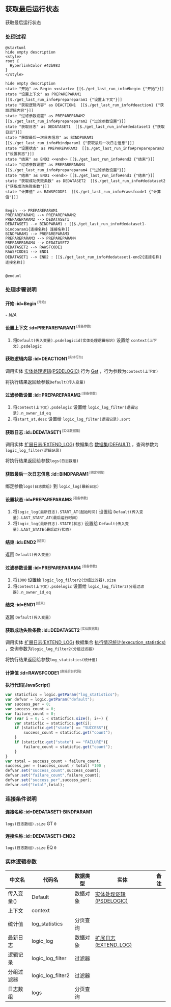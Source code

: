 ## 获取最后运行状态 <!-- {docsify-ignore-all} -->

   获取最后运行状态

### 处理过程

```plantuml
@startuml
hide empty description
<style>
root {
  HyperlinkColor #42b983
}
</style>

hide empty description
state "开始" as Begin <<start>> [[$./get_last_run_info#begin {"开始"}]]
state "设置上下文" as PREPAREPARAM1  [[$./get_last_run_info#prepareparam1 {"设置上下文"}]]
state "获取逻辑内容" as DEACTION1  [[$./get_last_run_info#deaction1 {"获取逻辑内容"}]]
state "过滤参数设置" as PREPAREPARAM2  [[$./get_last_run_info#prepareparam2 {"过滤参数设置"}]]
state "获取日志" as DEDATASET1  [[$./get_last_run_info#dedataset1 {"获取日志"}]]
state "获取最后一次日志信息" as BINDPARAM1  [[$./get_last_run_info#bindparam1 {"获取最后一次日志信息"}]]
state "设置状态" as PREPAREPARAM3  [[$./get_last_run_info#prepareparam3 {"设置状态"}]]
state "结束" as END2 <<end>> [[$./get_last_run_info#end2 {"结束"}]]
state "过滤参数设置" as PREPAREPARAM4  [[$./get_last_run_info#prepareparam4 {"过滤参数设置"}]]
state "结束" as END1 <<end>> [[$./get_last_run_info#end1 {"结束"}]]
state "获取成功失败条数" as DEDATASET2  [[$./get_last_run_info#dedataset2 {"获取成功失败条数"}]]
state "计算值" as RAWSFCODE1  [[$./get_last_run_info#rawsfcode1 {"计算值"}]]


Begin --> PREPAREPARAM1
PREPAREPARAM1 --> PREPAREPARAM2
PREPAREPARAM2 --> DEDATASET1
DEDATASET1 --> BINDPARAM1 : [[$./get_last_run_info#dedataset1-bindparam1{连接名称} 连接名称]]
BINDPARAM1 --> PREPAREPARAM3
PREPAREPARAM3 --> PREPAREPARAM4
PREPAREPARAM4 --> DEDATASET2
DEDATASET2 --> RAWSFCODE1
RAWSFCODE1 --> END1
DEDATASET1 --> END2 : [[$./get_last_run_info#dedataset1-end2{连接名称} 连接名称]]


@enduml
```


### 处理步骤说明

#### 开始 :id=Begin<sup class="footnote-symbol"> <font color=gray size=1>[开始]</font></sup>



*- N/A*
#### 设置上下文 :id=PREPAREPARAM1<sup class="footnote-symbol"> <font color=gray size=1>[准备参数]</font></sup>



1. 将`Default(传入变量).psdelogicid(实体处理逻辑标识)` 设置给  `context(上下文).psdelogic`

#### 获取逻辑内容 :id=DEACTION1<sup class="footnote-symbol"> <font color=gray size=1>[实体行为]</font></sup>



调用实体 [实体处理逻辑(PSDELOGIC)](module/extension/PSDELogic.md) 行为 [Get](module/extension/PSDELogic#行为) ，行为参数为`context(上下文)`

将执行结果返回给参数`Default(传入变量)`

#### 过滤参数设置 :id=PREPAREPARAM2<sup class="footnote-symbol"> <font color=gray size=1>[准备参数]</font></sup>



1. 将`context(上下文).psdelogic` 设置给  `logic_log_filter(逻辑记录).n_owner_id_eq`
2. 将`start_at,desc` 设置给  `logic_log_filter(逻辑记录).sort`

#### 获取日志 :id=DEDATASET1<sup class="footnote-symbol"> <font color=gray size=1>[实体数据集]</font></sup>



调用实体 [扩展日志(EXTEND_LOG)](module/Base/extend_log.md) 数据集合 [数据集(DEFAULT)](module/Base/extend_log#数据集合) ，查询参数为`logic_log_filter(逻辑记录)`

将执行结果返回给参数`logs(日志数组)`

#### 获取最后一次日志信息 :id=BINDPARAM1<sup class="footnote-symbol"> <font color=gray size=1>[绑定参数]</font></sup>



绑定参数`logs(日志数组)` 到 `logic_log(最新日志)`
#### 设置状态 :id=PREPAREPARAM3<sup class="footnote-symbol"> <font color=gray size=1>[准备参数]</font></sup>



1. 将`logic_log(最新日志).START_AT(起始时间)` 设置给  `Default(传入变量).LAST_START_AT(最后运行时间)`
2. 将`logic_log(最新日志).STATE(状态)` 设置给  `Default(传入变量).LAST_STATE(最后运行状态)`

#### 结束 :id=END2<sup class="footnote-symbol"> <font color=gray size=1>[结束]</font></sup>



返回 `Default(传入变量)`

#### 过滤参数设置 :id=PREPAREPARAM4<sup class="footnote-symbol"> <font color=gray size=1>[准备参数]</font></sup>



1. 将`1000` 设置给  `logic_log_filter2(分组过滤器).size`
2. 将`context(上下文).psdelogic` 设置给  `logic_log_filter2(分组过滤器).n_owner_id_eq`

#### 结束 :id=END1<sup class="footnote-symbol"> <font color=gray size=1>[结束]</font></sup>



返回 `Default(传入变量)`

#### 获取成功失败条数 :id=DEDATASET2<sup class="footnote-symbol"> <font color=gray size=1>[实体数据集]</font></sup>



调用实体 [扩展日志(EXTEND_LOG)](module/Base/extend_log.md) 数据集合 [执行情况统计(execution_statistics)](module/Base/extend_log#数据集合) ，查询参数为`logic_log_filter2(分组过滤器)`

将执行结果返回给参数`log_statistics(统计值)`

#### 计算值 :id=RAWSFCODE1<sup class="footnote-symbol"> <font color=gray size=1>[直接后台代码]</font></sup>



<p class="panel-title"><b>执行代码[JavaScript]</b></p>

```javascript
var staticfics = logic.getParam("log_statistics");
var defvar = logic.getParam("default");
var success_per = 0;
var success_count = 0;
var failure_count = 0;
for (var i = 0; i < staticfics.size(); i++) {
    var staticfic = staticfics.get(i); 
    if (staticfic.get("state") == "SUCCESS"){
        success_count = staticfic.get("count");
    }
    if (staticfic.get("state") == "FAILURE"){
        failure_count = staticfic.get("count");
    }
}
var total = success_count + failure_count;
success_per = (success_count / total) *100 ;
defvar.set("success_count",success_count);
defvar.set("failure_count",failure_count);
defvar.set("success_per",success_per);
defvar.set("total",total);
```


### 连接条件说明
#### 连接名称 :id=DEDATASET1-BINDPARAM1

`logs(日志数组).size` GT `0`
#### 连接名称 :id=DEDATASET1-END2

`logs(日志数组).size` EQ `0`


### 实体逻辑参数

|    中文名   |    代码名    |  数据类型    |  实体   |备注 |
| --------| --------| -------- | -------- | --------   |
|传入变量(<i class="fa fa-check"/></i>)|Default|数据对象|[实体处理逻辑(PSDELOGIC)](module/extension/PSDELogic.md)||
|上下文|context||||
|统计值|log_statistics|分页查询|||
|最新日志|logic_log|数据对象|[扩展日志(EXTEND_LOG)](module/Base/extend_log.md)||
|逻辑记录|logic_log_filter|过滤器|||
|分组过滤器|logic_log_filter2|过滤器|||
|日志数组|logs|分页查询|||
